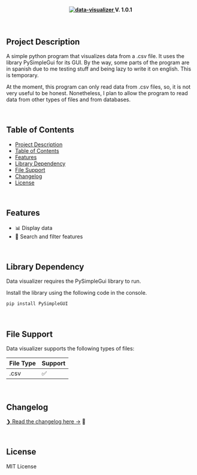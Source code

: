 <h4 align='center'>
    <a href="https://github.com/AsleyR/data_visualizer">
        <img src="https://github.com/AsleyR/data_visualizer/blob/bug-fixing/media/images/data_visualizer_title.png"
        alt="data-visualizer"/>
    </a>
    V. 1.0.1
</h4>

<br>

## Project Description
A simple python program that visualizes data from a .csv file. It uses the library PySimpleGui for its GUI. By the way, some parts of the program are in spanish due to me testing stuff and being lazy to write it on english. This is temporary.

At the moment, this program can only read data from .csv files, so, it is not very useful to be honest. Nonetheless, I plan to allow the program to read data from other types of files and from databases.

<br>

## Table of Contents

- [Project Description](#project-description)
- [Table of Contents](#table-of-contents)
- [Features](#features)
- [Library Dependency](#library-dependency)
- [File Support](#file-support)
- [Changelog](#changelog)
- [License](#license)

<br>

## Features

- 📊 Display data
- 🔎 Search and filter features
  
<br>

## Library Dependency

Data visualizer requires the PySimpleGui library to run.

Install the library using the following code in the console.

```sh
pip install PySimpleGUI
```

<br>

## File Support

Data visualizer supports the following types of files:

| File Type | Support |
| --------- | ------- |
| .csv | ✅ |

<br>

## Changelog

[❯ Read the changelog here →](changelog.md) 📄

<br>

## License

MIT License
